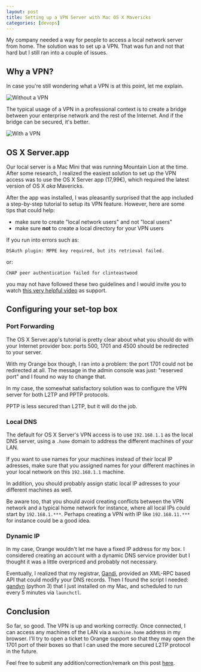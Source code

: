 ```yaml
---
layout: post
title: Setting up a VPN Server with Mac OS X Mavericks
categories: [devops]
---
```


My company needed a way for people to access a local network server from home.
The solution was to set up a VPN. That was fun and not that hard but I still ran
into a couple of issues.

## Why a VPN?

In case you're still wondering what a VPN is at this point, let me explain.

![Without a VPN](../../assets/images/vpn-explain-1.png "Without a VPN")

The typical usage of a VPN in a professional context is to create a bridge
between your enterprise network and the rest of the Internet. And if the bridge
can be secured, it's better.

![With a VPN](../../assets/images/vpn-explain-2.png "With a VPN")

## OS X Server.app

Our local server is a Mac Mini that was running Mountain Lion at the time. After
some research, I realized the easiest solution to set up the VPN access was to
use the OS X Server app (17,99€), which required the latest version of OS X
_aka_ Mavericks.

After the app was installed, I was pleasantly surprised that the app included a
step-by-step tutorial to setup its VPN feature. However, here are some tips that
could help:

- make sure to create "local network users" and not "local users"
- make sure **not** to create a local directory for your VPN users

If you run into errors such as:

    DSAuth plugin: MPPE key required, but its retrieval failed.

or:

    CHAP peer authentication failed for clinteastwood

you may not have followed these two guidelines and I would invite you to watch
[this very helpful video][vpn-screencast] as support.

## Configuring your set-top box

### Port Forwarding

The OS X Server.app's tutorial is pretty clear about what you should do with
your Internet provider box: ports 500, 1701 and 4500 should be redirected to
your server.

With my Orange box though, I ran into a problem: the port 1701 could not be
redirected at all. The message in the admin console was just: "reserved port"
and I found no way to change that.

In my case, the somewhat satisfactory solution was to configure the VPN server
for both L2TP and PPTP protocols.

PPTP is less secured than L2TP, but it will do the job.

### Local DNS

The default for OS X Server's VPN access is to use `192.168.1.1` as the local
DNS server, using a `.home` domain to address the different machines of your
LAN.

If you want to use names for your machines instead of their local IP adresses,
make sure that you assigned names for your different machines in your local
network on this `192.168.1.1` machine.

In addition, you should probably assign static local IP adresses to your
different machines as well.

Be aware too, that you should avoid creating conflicts between the VPN network
and a typical home network for instance, where all local IPs could start by
`192.168.1.***`. Perhaps creating a VPN with IP like `192.168.11.***` for
instance could be a good idea.

### Dynamic IP

In my case, Orange wouldn't let me have a fixed IP address for my box. I
considered creating an account with a dynamic DNS service provider but I thought
it was a little overpriced and probably not necessary.

Eventually, I realized that my registrar, [Gandi][gandi], provided an XML-RPC
based API that could modify your DNS records. Then I found the script I needed:
[gandyn][gandyn] (python 3) that I just installed on my Mac, and scheduled to
run every 5 minutes via `launchctl`.

## Conclusion

So far, so good. The VPN is up and working correctly. Once connected, I can
access any machines of the LAN via a `machine.home` address in my browser. I'll
try to open a ticket to Orange support so that they may open the 1701 port of
their boxes so that I can used the more secured L2TP protocol in the future.

Feel free to submit any addition/correction/remark on this post [here][github].

[vpn-screencast]: http://www.youtube.com/watch?v=gG8HcsQuyjI
[gandyn]: https://github.com/Chralu/gandyn
[gandi]: http://www.gandi.net
[github]: https://github.com/dirtyhenry/bootstragram-blog/issues
